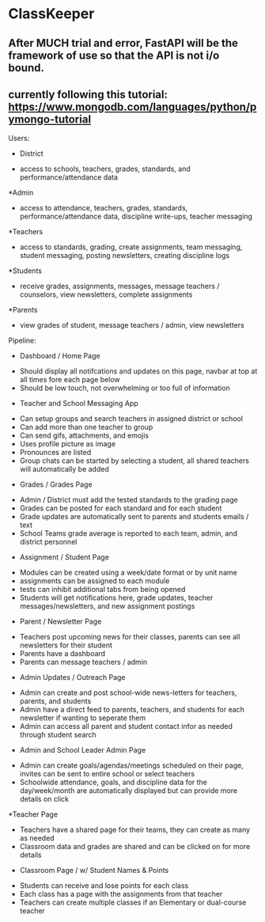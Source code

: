 # ClassKeeper

## After MUCH trial and error, FastAPI will be the framework of use so that the API is not i/o bound.
## currently following this tutorial: https://www.mongodb.com/languages/python/pymongo-tutorial

Users:

* District
- access to schools, teachers, grades, standards, and performance/attendance data

*Admin
- access to attendance, teachers, grades, standards, performance/attendance data, discipline write-ups, teacher messaging

*Teachers
- access to standards, grading, create assignments, team messaging, student messaging, posting newsletters, creating discipline logs

*Students
- receive grades, assignments, messages, message teachers / counselors, view newsletters, complete assignments

*Parents
- view grades of student, message teachers / admin, view newsletters

Pipeline:

* Dashboard / Home Page
- Should display all notifcations and updates on this page, navbar at top at all times fore each page below
- Should be low touch, not overwhelming or too full of information

* Teacher and School Messaging App
- Can setup groups and search teachers in assigned district or school
- Can add more than one teacher to group
- Can send gifs, attachments, and emojis
- Uses profile picture as image
- Pronounces are listed
- Group chats can be started by selecting a student, all shared teachers will automatically be added

* Grades / Grades Page
- Admin / District must add the tested standards to the grading page
- Grades can be posted for each standard and for each student
- Grade updates are automatically sent to parents and students emails / text
- School Teams grade average is reported to each team, admin, and district personnel

* Assignment / Student Page
- Modules can be created using a week/date format or by unit name
- assignments can be assigned to each module
- tests can inhibit additional tabs from being opened
- Students will get notifications here, grade updates, teacher messages/newsletters, and new assignment postings

* Parent / Newsletter Page
- Teachers post upcoming news for their classes, parents can see all newsletters for their student
- Parents have a dashboard
- Parents can message teachers / admin

* Admin Updates / Outreach Page
- Admin can create and post school-wide news-letters for teachers, parents, and students
- Admin have a direct feed to parents, teachers, and students for each newsletter if wanting to seperate them
- Admin can access all parent and student contact infor as needed through student search

* Admin and School Leader Admin Page
- Admin can create goals/agendas/meetings scheduled on their page, invites can be sent to entire school or select teachers
- Schoolwide attendance, goals, and discipline data for the day/week/month are automatically displayed but can provide more details on click

*Teacher Page
- Teachers have a shared page for their teams, they can create as many as needed
- Classroom data and grades are shared and can be clicked on for more details

* Classroom Page / w/ Student Names & Points
- Students can receive and lose points for each class
- Each class has a page with the assignments from that teacher
- Teachers can create multiple classes if an Elementary or dual-course teacher
